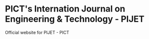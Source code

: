 # PICT's Internation Journal on Engineering & Technology - PIJET

Official website for PIJET - PICT
